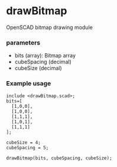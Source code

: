 drawBitmap
==========

OpenSCAD bitmap drawing module

### parameters
  - bits (array): Bitmap array
  - cubeSpacing (decimal)
  - cubeSize (decimal)

### Example usage
```
include <drawBitmap.scad>;
bits=[
  [1,0,0],
  [1,0,0],
  [1,1,1],
  [1,0,1],
  [1,1,1]
];

cubeSize = 4;
cubeSpacing = 5;

drawBitmap(bits, cubeSpacing, cubeSize);
```

